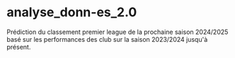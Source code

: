 # analyse_donn-es_2.0
Prédiction du classement premier league de la prochaine saison 2024/2025 basé sur les performances des club sur la saison 2023/2024 jusqu'à présent.
